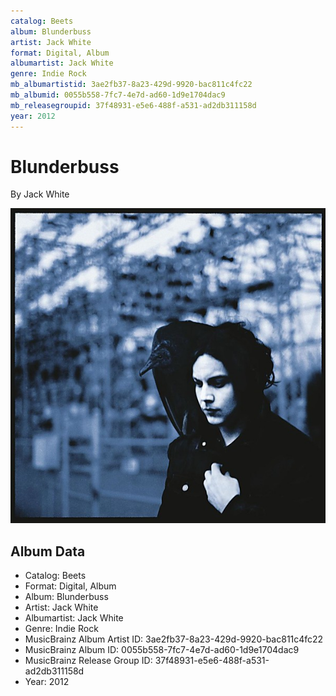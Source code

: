 ```yaml
---
catalog: Beets
album: Blunderbuss
artist: Jack White
format: Digital, Album
albumartist: Jack White
genre: Indie Rock
mb_albumartistid: 3ae2fb37-8a23-429d-9920-bac811c4fc22
mb_albumid: 0055b558-7fc7-4e7d-ad60-1d9e1704dac9
mb_releasegroupid: 37f48931-e5e6-488f-a531-ad2db311158d
year: 2012
---
```


# Blunderbuss

By Jack White

![](../../assets/beetscovers/Jack_White-Blunderbuss.jpg)

## Album Data

- Catalog: Beets
- Format: Digital, Album
- Album: Blunderbuss
- Artist: Jack White
- Albumartist: Jack White
- Genre: Indie Rock
- MusicBrainz Album Artist ID: 3ae2fb37-8a23-429d-9920-bac811c4fc22
- MusicBrainz Album ID: 0055b558-7fc7-4e7d-ad60-1d9e1704dac9
- MusicBrainz Release Group ID: 37f48931-e5e6-488f-a531-ad2db311158d
- Year: 2012

